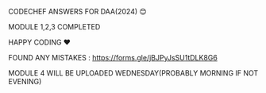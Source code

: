 CODECHEF ANSWERS FOR DAA(2024) 😊

MODULE 1,2,3 COMPLETED

HAPPY CODING ❤️

FOUND ANY MISTAKES :
https://forms.gle/jBJPyJsSU1tDLK8G6


MODULE 4 WILL BE UPLOADED WEDNESDAY(PROBABLY MORNING IF NOT EVENING)